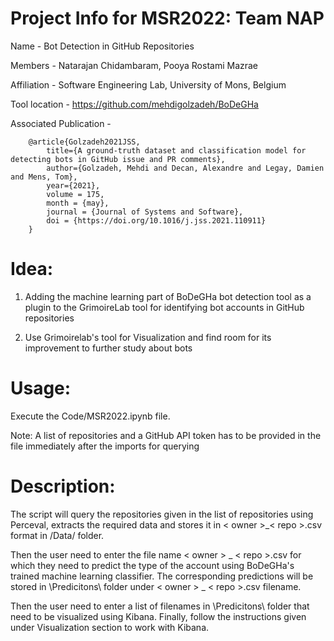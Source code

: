 # Project Info for MSR2022: Team NAP
Name - Bot Detection in GitHub Repositories

Members - Natarajan Chidambaram, Pooya Rostami Mazrae

Affiliation - Software Engineering Lab, University of Mons, Belgium

Tool location - https://github.com/mehdigolzadeh/BoDeGHa

Associated Publication - 

        @article{Golzadeh2021JSS,
            title={A ground-truth dataset and classification model for detecting bots in GitHub issue and PR comments}, 
            author={Golzadeh, Mehdi and Decan, Alexandre and Legay, Damien and Mens, Tom},
            year={2021},
            volume = 175,
            month = {may},
            journal = {Journal of Systems and Software},
            doi = {https://doi.org/10.1016/j.jss.2021.110911}
        }


# Idea:
1. Adding the machine learning part of BoDeGHa bot detection tool as a plugin to the GrimoireLab tool for identifying bot accounts in GitHub repositories

2. Use Grimoirelab's tool for Visualization and find room for its improvement to further study about bots

# Usage:
Execute the Code/MSR2022.ipynb file.

Note: A list of repositories and a GitHub API token has to be provided in the file immediately after the imports for querying

# Description:
The script will query the repositories given in the list of repositories using Perceval, extracts the required data and stores it in < owner >_< repo >.csv format in /Data/ folder. 
        
Then the user need to enter the file name < owner > _ < repo >.csv for which they need to predict the type of the account using BoDeGHa's trained machine learning classifier. The corresponding predictions will be stored in \Predicitons\ folder under < owner > _ < repo >.csv filename.

Then the user need to enter a list of filenames in \Predicitons\ folder that need to be visualized using Kibana. Finally, follow the instructions given under Visualization section to work with Kibana.  
